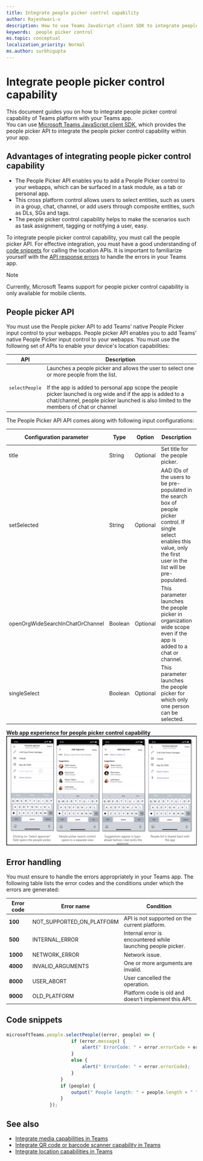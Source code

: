 ```yaml
---
title: Integrate people picker control capability
author: Rajeshwari-v
description: How to use Teams JavaScript client SDK to integrate people picker control capability
keywords:  people picker control
ms.topic: conceptual
localization_priority: Normal
ms.author: surbhigupta
---
```


# Integrate people picker control capability 

This document guides you on how to integrate people picker control capability of Teams platform with your Teams app.  
You can use [Microsoft Teams JavaScript client SDK](/javascript/api/overview/msteams-client?view=msteams-client-js-latest&preserve-view=true), which provides the people picker API to integrate the people picker control capability within your app. 

## Advantages of integrating people picker control capability

* The People Picker API enables you to add a People Picker control to your webapps, which can be surfaced in a task module, as a tab or personal app. 
* This cross platform control allows users to select entities, such as users in a group, chat, channel, or add users through composite entities, such as DLs, SGs and tags. 
* The people picker control capability helps to make the scenarios such as task assignment, tagging or notifying a user, easy. 

To integrate people picker control capability, you must call the people picker API. For effective integration, you must have a good understanding of [code snippets](#code-snippets) for calling the location APIs. 
It is important to familiarize yourself with the [API response errors](#error-handling) to handle the errors in your Teams app.

> [!NOTE] 
> Currently, Microsoft Teams support for people picker control capability is only available for mobile clients.

## People picker API 
You must use the People picker API to add Teams’ native People Picker input control to your webapps.
People picker API enables you to add Teams’ native People Picker input control to your webapps. 
You must use the following set of APIs to enable your device's location capabilities:

| API      | Description   |
| --- | --- |
|`selectPeople`|Launches a people picker and allows the user to select one or more people from the list.<br/><br/>If the app is added to personal app scope the people picker launched is org wide and if the app is added to a chat/channel, people picker launched is also limited to the members of chat or channel|

The People Picker API API comes along with following input configurations:

|Configuration parameter|Type|Option|Description| Default value|
|-----|------|----------|--------------|------|
|title| String|Optional| Set title for the people picker.| Add people|
|setSelected|String| Optional| AAD IDs of the users to be pre-populated in the search box of people picker control. If single select enables this value, only the first user in the list will be pre-populated.|Null |
|openOrgWideSearchInChatOrChannel|Boolean | Optional|This parameter launches the people picker in organization wide scope even if the app is added to a chat or channel. | False |
|singleSelect|Boolean| Optional| This parameter launches the people picker for which only one person can be selected. | False|

**Web app experience for people picker control capability**
![web app experience for people picker control capability](../../assets/images/tabs/people-picker-control-capability.png)

## Error handling

You must ensure to handle the errors appropriately in your Teams app. The following table lists the error codes and the conditions under which the errors are generated: 

|Error code |  Error name     | Condition|
| --------- | --------------- | -------- |
| **100** | NOT_SUPPORTED_ON_PLATFORM | API is not supported on the current platform.|
| **500** | INTERNAL_ERROR | Internal error is encountered while launching people picker.|
| **1000** | NETWORK_ERROR | Network issue.|
| **4000** | INVALID_ARGUMENTS | One or more arguments are invalid.|
| **8000** | USER_ABORT |User cancelled the operation.|
| **9000** | OLD_PLATFORM | Platform code is old and doesn't implement this API.|

## Code snippets

```javascript
microsoftTeams.people.selectPeople((error, people) => {                    if (error) {
                        if (error.message) {
                            alert(" ErrorCode: " + error.errorCode + error.message);
                        }
                        else {
                            alert(" ErrorCode: " + error.errorCode);
                        }
                    }
                    if (people) {
                        output(" People length: " + people.length + " " + JSON.stringify(people));
                    }
                });
```
## See also

* [Integrate media capabilities in Teams](mobile-camera-image-permissions.md)
* [Integrate QR code or barcode scanner capability in Teams](qr-barcode-scanner-capability.md)
* [Integrate location capabilities in Teams](location-capability.md)
